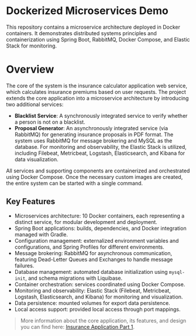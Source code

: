 # Dockerized Microservices Demo
This repository contains a microservice architecture deployed in Docker containers. It demonstrates distributed systems 
principles and containerization using Spring Boot, RabbitMQ, Docker Compose, and Elastic Stack for monitoring.

# Overview
The core of the system is the insurance calculator application web service, which calculates insurance premiums based on
user requests. The project extends the core application into a microservice architecture by introducing two additional 
services:
- **Blacklist Service**: A synchronously integrated service to verify whether a person is not on a blacklist.
- **Proposal Generator**: An asynchronously integrated service (via RabbitMQ) for generating insurance proposals in 
PDF format.
The system uses RabbitMQ for message brokering and MySQL as the database. For monitoring and observability, the 
Elastic Stack is utilized, including Filebeat, Metricbeat, Logstash, Elasticsearch, and Kibana for data visualization.

All services and supporting components are containerized and orchestrated using Docker Compose. Once the necessary
custom images are created, the entire system can be started with a single command.

## Key Features
- Microservices architecture: 10 Docker containers, each representing a distinct service, for modular development and 
deployment.
- Spring Boot applications: builds, dependencies, and Docker integration managed with Gradle.
- Configuration management: externalized environment variables and configurations, and Spring Profiles for different
environments.
- Message brokering: RabbitMQ for asynchronous communication, featuring Dead-Letter Queues and Exchanges to handle
message failures.
- Database management: automated database initialization using `mysql-init`, and schema migrations with Liquibase.
- Container orchestration: services coordinated using Docker Compose.
- Monitoring and observability: Elastic Stack (Filebeat, Metricbeat, Logstash, Elasticsearch, and Kibana) for
 monitoring and visualization.
- Data persistence: mounted volumes for export data persistence.
- Local access support: provided local access through port mappings.

> More information about the core application, its features, and design you can find here:
[Insurance Application Part 1](https://github.com/ElinaZoldnere/Insurance-Application-Part-1).

